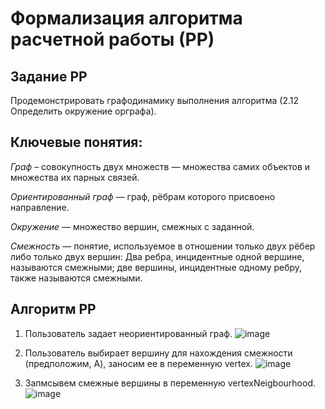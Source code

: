 # Формализация алгоритма расчетной работы (РР)

## Задание РР 
Продемонстрировать графодинамику выполнения алгоритма (2.12 Определить окружение орграфа).

## Ключевые понятия:
*Граф* – совокупность двух множеств — множества самих объектов и множества их парных связей.

*Ориентированный граф*  — граф, рёбрам которого присвоено направление.

*Окружение* — множество вершин, смежных с заданной.

*Смежность* — понятие, используемое в отношении только двух рёбер либо только двух вершин: Два ребра, инцидентные одной вершине, называются смежными; две вершины, инцидентные одному ребру, также называются смежными.
## Алгоритм РР

1. Пользователь задает неориентированный граф.
![image](https://github.com/iis-32170x/RPIIS/assets/147048129/d30997d8-ffbc-41da-aa8f-c39865467e9b)

2. Пользователь выбирает вершину для нахождения смежности (предположим, A), заносим ее в переменную vertex.
![image](https://github.com/iis-32170x/RPIIS/assets/147048129/16a3a7fb-f7bf-4679-8b0d-6cb79737c0be)

3. Запмсывем смежные вершины в переменную vertexNeigbourhood.
![image](https://github.com/iis-32170x/RPIIS/assets/147048129/7f741bdf-ce2d-4d97-9f14-8633a866f14d)
